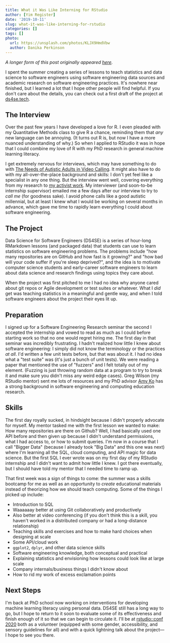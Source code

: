 ```yaml
---
title: What it Was Like Interning for RStudio
author: [Yim Register]
date: '2019-10-11'
slug: what-it-was-like-interning-for-rstudio
categories: []
tags: []
photo:
  url: https://unsplash.com/photos/KLJX9HmdVbw
  author: Danika Perkinson
---
```


*A longer form of this post originally appeared [here][original].*

I spent the summer creating a series of lessons to teach statistics and data science to software engineers
using software engineering data sources and academic research on software engineering practices.
It's nowhere near finished,
but I learned a lot that I hope other people will find helpful.
If you don't care about the details,
you can check out a first draft of the project at [ds4se.tech][ds4se].

## The Interview

Over the past few years I have developed a love for R.
I even pleaded with my Quantitative Methods class to give R a chance,
reminding them that *any* new language can be annoying.
(It turns out R is, but now I have a more nuanced understanding of why.)
So when I applied to RStudio it was in hope that I could combine my love of R with my PhD research in general machine learning literacy.

I get extremely nervous for interviews,
which may have something to do with
[The Needs of Autistic Adults in Video Calling][video-needs].
It might also have to do with my all-over-the-place background and skills:
I don't yet feel like a specialist in any one thing.
But the interview went well,
covering everything from my research to [my activist work][rochester].
My interviewer (and soon-to-be internship supervisor) emailed me a few days after our interview to try to *call me*
(for goodness sake).
I avoid phone calls like a good autistic millennial,
but at least I knew what I would be working on several months in advance,
which gave me time to rapidly learn everything I could about software engineering.

## The Project

Data Science for Software Engineers (DS4SE) is a series of hour-long RMarkdown lessons (and packaged data)
that students can use to learn statistics on software engineering problems.
The problems include "how many repositories are on GitHub and how fast is it growing?"
and "how bad will your code suffer if you're sleep deprived?",
and the idea is to motivate computer science students and early-career software engineers
to learn about data science and research findings
using topics they care about.

When the project was first pitched to me
I had no idea why anyone cared about git repos or Agile development or test suites or whatever.
What I *did* get was teaching statistics in a meaningful and gentle way,
and when I told software engineers about the project their eyes lit up.

## Preparation

I signed up for a Software Engineering Research seminar the second I accepted the internship
and vowed to read as much as I could before starting work so that no one would regret hiring me.
The first day in that seminar was incredibly frustrating.
I hadn't realized how little I knew about software engineering:
I simply did not know the terminology or the practices *at all*.
I'd written a few unit tests before, but that was about it.
I had no idea what a "test suite" was (it's just a bunch of unit tests).
We were reading a paper that mentioned the use of "fuzzers"
and I felt totally out of my element.
(Fuzzing is just throwing random data at a program to try to break it
and make sure you didn't miss any weird edge cases).
Greg Wilson (my RStudio mentor) sent me lots of resources
and my PhD advisor [Amy Ko][amy-ko] has a strong background in software engineering and computing education research.

## Skills

The first day royally sucked,
in hindsight because I didn't properly advocate for myself.
My mentor tasked me with the first lesson we wanted to make:
How many repositories are there on Github?
Well,
I had basically used one API before and then given up because I didn't understand permissions,
what I had access to,
or how to submit queries.
I'm now in a course that I call "Bigger Data"
(because I already took "Big Data" and this one was next)
where I'm learning all the SQL, cloud computing, and API magic for data science.
But the first SQL I ever wrote was on my first day of my RStudio internship
and I didn't want to admit how little I knew.
I got there eventually,
but I should have told my mentor that I needed time to ramp up.

That first week was a sign of things to come:
the summer was a skills bootcamp for me
as well as an opportunity to *create* educational materials
instead of theorizing how we should teach computing.
Some of the things I picked up include:

-   Introduction to SQL
-   Waaaaaay better at using Git collaboratively and productively
-   Also better at video conferencing
    (if you don't think this is a skill, you haven't worked in a distributed company or had a long-distance relationship)
-   Teaching skills and exercises and how to make hard choices when designing at scale
-   Some API/cloud work
-   `ggplot2`, `dplyr`, and other data science skills
-   Software engineering knowledge, both conceptual and practical
-   Explaining statistics and envisioning how lessons could look like at large scale
-   Company internals/business things I didn't know about
-   How to rid my work of excess exclamation points

## Next Steps

I'm back at PhD school now
working on interventions for developing machine learning literacy using personal data.
DS4SE still has a long way to go,
but I hope to return to it soon
to evaluate some of its effectiveness and finish enough of it so that we can begin to circulate it.
I'll be at [rstudio::conf 2020][conf] both as a volunteer
(equipped with some gender, accessibility, and sensory guidelines for all)
and with a quick lightning talk about the project—I hope to see you there.

[amy-ko]: https://faculty.washington.edu/ajko/
[conf]: https://rstudio.com/conference/
[ds4se]: https://ds4se.tech/
[original]: https://medium.com/bits-and-behavior/what-it-was-like-interning-for-rstudio-ca0193e64bf5
[rochester]: [https://www.nytimes.com/2017/09/15/nyregion/rochester-university-sexual-harassment.html
[video-needs]: https://www.microsoft.com/en-us/research/uploads/prod/2019/08/Video_Calling_Challenges_for_Autism_camera-ready.pdf
